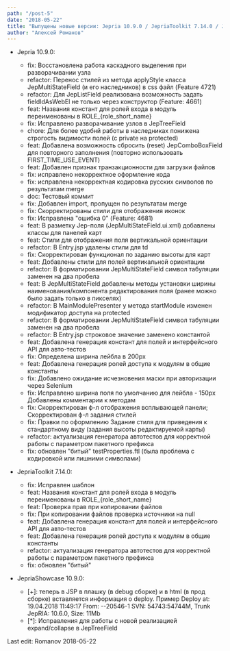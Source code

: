 ```yaml
---
path: "/post-5"
date: "2018-05-22"
title: "Выпущены новые версии: Jepria 10.9.0 / JepriaToolkit 7.14.0 / JepriaShowcase 10.9.0"
author: "Алексей Романов"
---
```

*  Jepria 10.9.0:
    *  fix: Восстановлена работа каскадного выделения при разворачивании узла
    *  refactor: Перенос стилей из метода applyStyle класса JepMultiStateField (и его наследников) в css файл (Feature 4721)
    *  refactor: Для JepListField реализована возможность задать fieldIdAsWebEl не только через конструктор (Feature: 4661)
    *  feat: Названия констант для ролей входа в модуль переименованы в ROLE_{role_short_name}
    *  fix: Исправлено разворачивание узлов в JepTreeField
    *  chore: Для более удобнй работы в наследниках понижена строгость видимости полей (с private на protected)
    *  feat: Добавлена возможность сбросить (reset) JepComboBoxField для повторного заполнения (повторно использовать FIRST_TIME_USE_EVENT)
    *  feat: Добавлен признак транзакционности для загрузки файлов
    * fix: исправлено некорректное оформление кода
    * fix: исправлена некорректная кодировка русских символов по результатам merge
    * doc: Тестовый коммит
    * fix: Добавлен import, пропущен по результатам merge
    * fix: Скорректированы стили для отображения иконок
    * fix: Исправлена "ошибка 0" (Feature: 4681)
    * feat: В разметку Jep-поля (JepMultiStateField.ui.xml) добавлены классы для панелей карт
    * feat: Стили для отображения поля вертикальной ориентации
    * refactor: В Entry.jsp удалены стили для td
    * fix: Скорректирован функционал по заданию высоты для карт
    * feat: Добавлены стили для полей вертикальной ориентации
    * refactor: В форматировании JepMultiStateField символ табуляции заменен на два пробела
    * feat: В JepMultiStateField добавлены методы установки ширины наименования/компонента редактирования поля (ранее можно было задать только в пикселях)
    * refactor: В MainModulePresenter у метода startModule изменен модификатор доступа на protected
    * refactor: В форматировании JepMultiStateField символ табуляции заменен на два пробела
    * refactor: В Entry.jsp строковое значение заменено константой
    * feat: Добавлена генерация констант для полей и интерфейсного API для авто-тестов
    * fix: Определена ширина лейбла в 200px
    * feat: Добавлена генерация ролей доступа к модулям в общие константы
    * fix: Добавлено ожидание исчезновения маски при авторизации через Selenium
    * fix: Исправлено ширина поля по умолчанию для лейбла - 150px Добавлены комментарии к методам
    * fix: Скорректирован ф-л отображения всплывающей панели; Скорректирован ф-л задания стилей
    * fix: Правки по оформлению Задание стиля для приведения к стандартному виду (задания высоты редактируемой карты)
    * refactor: актуализация генератора автотестов для корректной работы с параметром пакетного префикса
    * fix: обновлен "битый" testProperties.ftl (была проблема с кодировкой или лишними символами)

* JepriaToolkit 7.14.0:
    * fix: Исправлен шаблон
    * feat: Названия констант для ролей входа в модуль переименованы в ROLE_{role_short_name}
    * feat: Проверка прав при копировании файлов
    * fix: При копировании файлов проверка источники на null
    * feat: Добавлена генерация констант для полей и интерфейсного API для авто-тестов
    * feat: Добавлена генерация ролей доступа к модулям в общие константы
    * refactor: актуализация генератора автотестов для корректной работы с параметром пакетного префикса
    * fix: обновлен "битый"

* JepriaShowcase 10.9.0:
    * [+]: теперь в JSP в плашку (в debug сборке) и в html (в прод сборке) вставляется информация о deploy. Пример Deploy at: 19.04.2018 11:49:17 From: --20546-1 SVN: 54743:54744M, Trunk JepRIA: 10.6.0, Size: 11Mb
    * [*]: Исправления для работы с новой реализацией expand/collapse в JepTreeField

  
Last edit: Romanov 2018-05-22